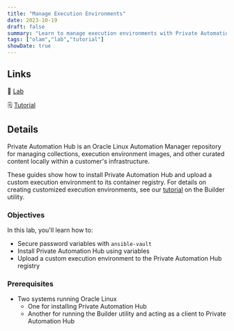 ```yaml
---
title: "Manage Execution Environments"
date: 2023-10-19
draft: false
summary: "Learn to manage execution environments with Private Automation Hub."
tags: ["olam","lab","tutorial"]
showDate: true
---
```


## Links

:crescent_moon: [Lab](https://luna.oracle.com/lab/3e9f93ad-a33a-446a-aef5-4d6eb54e70af)

:spiral_notepad: [Tutorial](https://docs.oracle.com/en/learn/olam-pah-manage-ee)

## Details

Private Automation Hub is an Oracle Linux Automation Manager repository for managing collections, execution environment images, and other curated content locally within a customer's infrastructure.

These guides show how to install Private Automation Hub and upload a custom execution environment to its container registry. For details on creating customized execution environments, see our [tutorial](https://docs.oracle.com/en/learn/olam-builder-custom) on the Builder utility.

### Objectives

In this lab, you'll learn how to:

  - Secure password variables with `ansible-vault`
  - Install Private Automation Hub using variables
  - Upload a custom execution environment to the Private Automation Hub registry

### Prerequisites

  - Two systems running Oracle Linux
    - One for installing Private Automation Hub
    - Another for running the Builder utility and acting as a client to Private Automation Hub

